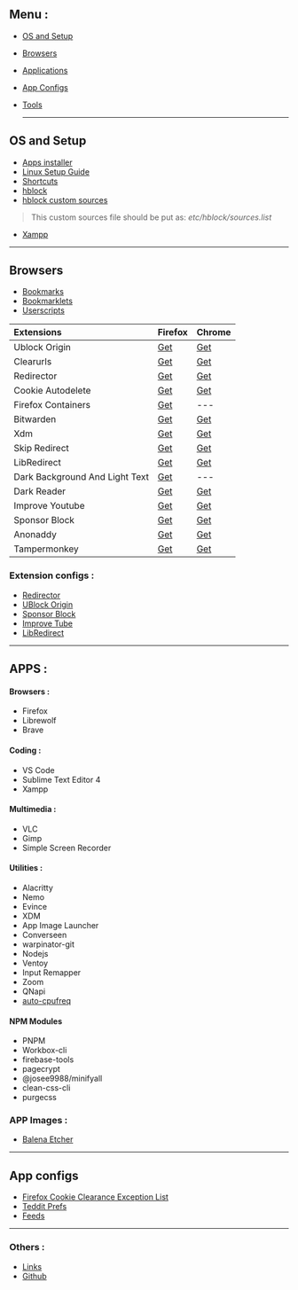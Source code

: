 ## Menu :
- [OS and Setup](#os-and-setup)
- [Browsers](#browsers)
- [Applications](#apps-)
- [App Configs](#app-configs)
- [Tools](#tools-)

  ---

## OS and Setup 
- [Apps installer](https://raw.githubusercontent.com/fynks/configs/main/scripts/setup.sh)
- [Linux Setup Guide](https://github.com/fynks/configs/blob/main/guides/linux_setup.md)
- [Shortcuts](https://raw.githubusercontent.com/fynks/configs/main/dotfiles/custom_shortcuts)
- [hblock](https://github.com/hectorm/hblock)
- [hblock custom sources](https://raw.githubusercontent.com/fynks/configs/main/prefs/hblock-sources/sources.list)
> This custom sources file should be put as: *etc/hblock/sources.list*
- [Xampp](https://github.com/fynks/configs/blob/main/prefs/xampp-htdocs.zip)
  
---

## Browsers
- [Bookmarks](https://github.com/siqo/dash/tree/main/dist)
- [Bookmarklets](https://github.com/fynks/configs/blob/main/extensions/bookmarklets.md)
- [Userscripts](https://github.com/fynks/userscripts)

|**Extensions**                |**Firefox**                                                                      |**Chrome**                                                                                                 |
|:------------------------------|:---------------------------------------------------------------------------------|:-----------------------------------------------------------------------------------------------------------|
|Ublock Origin                 |[Get](https://addons.mozilla.org/en-GB/firefox/addon/ublock-origin/)             |[Get](https://chrome.google.com/webstore/detail/ublock-origin/cjpalhdlnbpafiamejdnhcphjbkeiagm)            |
|Clearurls                     |[Get](https://addons.mozilla.org/en-US/firefox/addon/clearurls/)                 |[Get](https://chrome.google.com/webstore/detail/clearurls/lckanjgmijmafbedllaakclkaicjfmnk/)               |
|Redirector                    |[Get](https://addons.mozilla.org/en-US/firefox/addon/redirector/)                |[Get](https://chrome.google.com/webstore/detail/redirector/ocgpenflpmgnfapjedencafcfakcekcd)               |
|Cookie Autodelete             |[Get](https://addons.mozilla.org/en-US/firefox/addon/cookie-autodelete/)         |[Get](https://chrome.google.com/webstore/detail/cookie-autodelete/fhcgjolkccmbidfldomjliifgaodjagh/)       |
|Firefox Containers            |[Get](https://addons.mozilla.org/en-US/firefox/addon/multi-account-containers/)  |---                                                                                                        |
|Bitwarden                     |[Get](https://addons.mozilla.org/en-US/firefox/addon/bitwarden-password-manager/)|[Get](https://chrome.google.com/webstore/detail/bitwarden-free-password-m/nngceckbapebfimnlniiiahkandclblb)|
|Xdm                           |[Get](https://addons.mozilla.org/en-US/firefox/addon/xdm-browser-monitor/)       |[Get](https://chrome.google.com/webstore/detail/xtreme-download-manager/dkckaoghoiffdbomfbbodbbgmhjblecj)  |
|Skip Redirect                 |[Get](https://addons.mozilla.org/en-US/firefox/addon/skip-redirect/)             |[Get](https://chrome.google.com/webstore/detail/skip-redirect/jaoafjdoijdconemdmodhbfpianehlon)            |
|LibRedirect                 |[Get](https://addons.mozilla.org/firefox/addon/libredirect/)             |[Get](https://github.com/libredirect/libredirect/blob/master/chromium.md)            |
|Dark Background And Light Text|[Get](https://addons.mozilla.org/en-US/firefox/addon/dark-background-light-text/)|---                                                                                                        |
|Dark Reader                   |[Get](https://addons.mozilla.org/en-US/firefox/addon/darkreader/)                |[Get](https://chrome.google.com/webstore/detail/dark-reader/eimadpbcbfnmbkopoojfekhnkhdbieeh)              |
|Improve Youtube               |[Get](https://addons.mozilla.org/en-US/firefox/addon/youtube-addon/)             |[Get](https://chrome.google.com/webstore/detail/improve-youtube-video-you/bnomihfieiccainjcjblhegjgglakjdd)|
|Sponsor Block               |[Get](https://addons.mozilla.org/en-US/firefox/addon/sponsorblock/)             |[Get](https://chrome.google.com/webstore/detail/mnjggcdmjocbbbhaepdhchncahnbgone)|
|Anonaddy                      |[Get](https://addons.mozilla.org/en-GB/firefox/addon/anonaddy/)                  |[Get](https://chrome.google.com/webstore/detail/anonaddy-anonymous-email/iadbdpnoknmbdeolbapdackdcogdmjpe) |
|Tampermonkey                  |[Get](https://addons.mozilla.org/en-US/firefox/addon/tampermonkey/)              |[Get](https://chrome.google.com/webstore/detail/tampermonkey/dhdgffkkebhmkfjojejmpbldmpobfkfo)             |

### Extension configs :
- [Redirector](https://raw.githubusercontent.com/fynks/configs/main/extensions/Redirector.json)
- [UBlock Origin](https://raw.githubusercontent.com/fynks/configs/main/extensions/u_block_origin_configs.txt)
- [Sponsor Block](https://raw.githubusercontent.com/fynks/configs/main/extensions/SponsorBlockConfig.json)
- [Improve Tube](https://raw.githubusercontent.com/fynks/configs/main/extensions/improvedtube.txt)
- [LibRedirect](https://raw.githubusercontent.com/fynks/configs/main/extensions/libredirect-settings.json)

---

## APPS :
#### Browsers :
- Firefox
- Librewolf
- Brave

#### Coding :
- VS Code
- Sublime Text Editor 4
- Xampp
    
#### Multimedia :
- VLC
- Gimp
- Simple Screen Recorder
      
#### Utilities :
- Alacritty
- Nemo
- Evince
- XDM
- App Image Launcher
- Converseen
- warpinator-git
- Nodejs
- Ventoy
- Input Remapper
- Zoom
- QNapi
- [auto-cpufreq](https://github.com/AdnanHodzic/auto-cpufreq)
   
####  NPM Modules
   - PNPM
   - Workbox-cli
   - firebase-tools
   - pagecrypt
   - @josee9988/minifyall
   - clean-css-cli
   - purgecss

### APP Images :
- [Balena Etcher](https://www.balena.io/etcher/)
  
---

## App configs
- [Firefox Cookie Clearance Exception List](https://raw.githubusercontent.com/fynks/configs/main/prefs/firefox/cookie_clearance_exception_list.md)
- [Teddit Prefs](https://raw.githubusercontent.com/fynks/configs/main/prefs/teddit_prefs.json)
- [Feeds](https://github.com/siqo/dash/blob/main/dist/rss-feeds.opml)

---

### Others :
- [Links](https://github.com/fynks/things/blob/main/links.md)
- [Github](https://github.com/fynks/configs)
